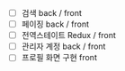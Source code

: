 - [ ] 검색 back / front
- [ ] 페이징 back / front
- [ ] 전역스테이트 Redux / front
- [ ] 관리자 계정 back / front
- [ ] 프로필 화면 구현 front
